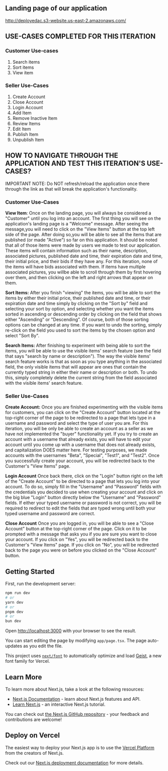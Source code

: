 ## Landing page of our application

<http://deployedac.s3-website.us-east-2.amazonaws.com/>

## USE-CASES COMPLETED FOR THIS ITERATION

### Customer Use-cases

1. Search items
2. Sort items
3. View item

### Seller Use-Cases

1. Create Account
2. Close Account
3. Login Account
4. Add Item
5. Remove Inactive Item
6. Review Items
7. Edit Item
8. Publish Item
9. Unpublish Item

## HOW TO NAVIGATE THROUGH THE APPLICATION AND TEST THIS ITERATION'S USE-CASES?

IMPORTANT NOTE: Do NOT refresh/reload the application once there through the link as
that will break the application's functionality.

### Customer Use-Cases

 **View Item**: Once on the landing page, you will always be considered a "Customer" until you log into an account.
The first thing you will see on the application's landing page is a "Welcome" message. After seeing
the message,you will need to click on the "View Items" button at the top left side of the page. After
doing so,you will be able to see all the items that are published (or made "Active") so far on this application.
It should be noted that all of those items were made by users we made to test our application. These items
will contain information such as their name, description, associated pictures, published date and time, their expiration date
and time, their initial price, and their bids if they have any. For this iteration, none of the items will
have bids associated with them. If items have multiple associated pictures, you willbe able to scroll through
them by first hovering over them, and then clicking on the left and right arrows that appear on them.

**Sort Items:**
After you finish "viewing" the items, you will be able to sort the items by either their initial price, their published date
and time, or their expiration date and time simply by clicking on the "Sort by" field and selecting your sort by option, and
selecting whether you want the items sorted in ascending or descending order by clicking on the field that shows either "Ascending"
or "Descending". Of course, both of those sorting options can be changed at any time. If you want to undo the sorting, simply
re-click on the field you used to sort the items by the chosen option and select "Sort By".

**Search Items:**
After finishing to experiment with being able to sort the items, you will be able to use the visible items' search feature
(see the field that says "search by name or description"). The way the visible items' search feature works is that as soon as you type
anything in the associated field, the only visible items that will appear are ones that contain the currently typed string in either
their name or description or both. To undo this, simply completely delete the current string from the field associated with the
visible items' search feature.



### Seller Use-Cases

**Create Account:**
Once you are finished experimenting with the visible items for customers, you can click on the "Create Account" button located
at the top-right corner of the page to be redirected to a page that lets type in a username and password and select the type of
user you are. For this iteration, you will be only be able to create an account as a seller as we have not implemented the "buyer"
functionality yet. If you try to create an account with a username that already exists, you will have to edit your account
until you come up with a username that does not already exists, and capitalization DOES matter here. For testing purposes,
we made accounts with the usernames "Beta", "Special", "Test1", and "Test2". Once you successfully create your account, you will
be redirected back to the Customer's "View Items" page.

**Login Account**
Once back there, click on the "Login" button right on the left of the "Create Account" to be directed to a page that lets you log
into your account. To do so, simply fill in the "Username" and "Password" fields with the credentials you decided to use when
creating your account and click on the big blue "Login" button directly below the "Username" and "Password" fields. If either
your typed username or password is not correct, you will be required to redirect to edit the fields that are typed wrong until
both your typed username and password are correct.

**Close Account**
Once you are logged in, you will be able to see a "Close Account" button at the top-right corner of the page. Click on it to be prompted with a message that asks you if you are sure you want to close your account. If you click on "Yes", you will be redirected back to the Customer's "View Items" page. If you click on "No", you will be redirected back to the page you were on before you clicked on the "Close Account" button.

## Getting Started

First, run the development server:

```bash
npm run dev
# or
yarn dev
# or
pnpm dev
# or
bun dev
```

Open [http://localhost:3000](http://localhost:3000) with your browser to see the result.

You can start editing the page by modifying `app/page.tsx`. The page auto-updates as you edit the file.

This project uses [`next/font`](https://nextjs.org/docs/app/building-your-application/optimizing/fonts) to automatically optimize and load [Geist](https://vercel.com/font), a new font family for Vercel.

## Learn More

To learn more about Next.js, take a look at the following resources:

* [Next.js Documentation](https://nextjs.org/docs) - learn about Next.js features and API.
* [Learn Next.js](https://nextjs.org/learn) - an interactive Next.js tutorial.

You can check out [the Next.js GitHub repository](https://github.com/vercel/next.js) - your feedback and contributions are welcome!

## Deploy on Vercel

The easiest way to deploy your Next.js app is to use the [Vercel Platform](https://vercel.com/new?utm_medium=default-template&filter=next.js&utm_source=create-next-app&utm_campaign=create-next-app-readme) from the creators of Next.js.

Check out our [Next.js deployment documentation](https://nextjs.org/docs/app/building-your-application/deploying) for more details.
